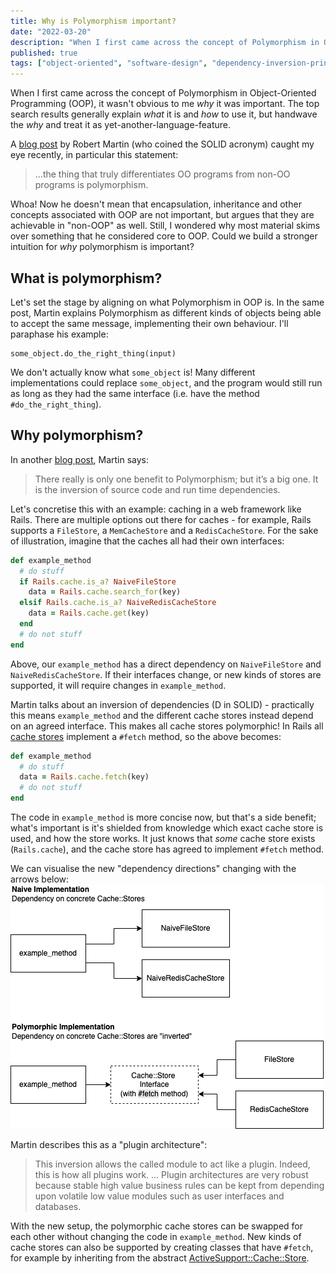```yaml
---
title: Why is Polymorphism important?
date: "2022-03-20"
description: "When I first came across the concept of Polymorphism in Object-Oriented Programming, it wasn't obvious why it was important. Could we develop a better intuition for it's importance?"
published: true
tags: ["object-oriented", "software-design", "dependency-inversion-principle"]
---
```


When I first came across the concept of Polymorphism in Object-Oriented Programming (OOP), it wasn't obvious to me _why_ it was important. The top search results generally explain _what_ it is and _how_ to use it, but handwave the _why_ and treat it as yet-another-language-feature. 

A [blog post](https://blog.cleancoder.com/uncle-bob/2018/04/13/FPvsOO.html) by Robert Martin (who coined the SOLID acronym) caught my eye recently, in particular this statement:

> ...the thing that truly differentiates OO programs from non-OO programs is polymorphism.

Whoa! Now he doesn't mean that encapsulation, inheritance and other concepts associated with OOP are not important, but argues that they are achievable in "non-OOP" as well. Still, I wondered why most material skims over something that he considered core to OOP. Could we build a stronger intuition for _why_ polymorphism is important?

## What is polymorphism?
Let's set the stage by aligning on what Polymorphism in OOP is. In the same post, Martin explains Polymorphism as different kinds of objects being able to accept the same message, implementing their own behaviour. I'll paraphase his example:
```
some_object.do_the_right_thing(input)
```
We don't actually know what `some_object` is! Many different implementations could replace `some_object`, and the program would still run as long as they had the same interface (i.e. have the method `#do_the_right_thing`).

## Why polymorphism?
In another [blog post](https://blog.cleancoder.com/uncle-bob/2014/11/24/FPvsOO.html), Martin says:

> There really is only one benefit to Polymorphism; but it’s a big one. It is the inversion of source code and run time dependencies.

Let's concretise this with an example: caching in a web framework like Rails. There are multiple options out there for caches - for example, Rails supports a `FileStore`, a `MemCacheStore` and a `RedisCacheStore`. For the sake of illustration, imagine that the caches all had their own interfaces:
```ruby
def example_method
  # do stuff
  if Rails.cache.is_a? NaiveFileStore
    data = Rails.cache.search_for(key)
  elsif Rails.cache.is_a? NaiveRedisCacheStore
    data = Rails.cache.get(key)
  end
  # do not stuff
end
```

Above, our `example_method` has a direct dependency on `NaiveFileStore` and `NaiveRedisCacheStore`. If their interfaces change, or new kinds of stores are supported, it will require changes in `example_method`.

Martin talks about an inversion of dependencies (D in SOLID) - practically this means  `example_method` and the different cache stores instead depend on an agreed interface. This makes all cache stores polymorphic! In Rails all [cache stores](https://guides.rubyonrails.org/caching_with_rails.html#activesupport-cache-store) implement a `#fetch` method, so the above becomes:

```ruby
def example_method
  # do stuff
  data = Rails.cache.fetch(key)
  # do not stuff
end
```

The code in `example_method` is more concise now, but that's a side benefit; what's important is it's shielded from knowledge which exact cache store is used, and how the store works. It just knows that _some_ cache store exists (`Rails.cache`), and the cache store has agreed to implement `#fetch` method.

We can visualise the new "dependency directions" changing with the arrows below:
![polymorphic.png](./polymorphic.png)

Martin describes this as a "plugin architecture":

> This inversion allows the called module to act like a plugin. Indeed, this is how all plugins work.
> ...
> Plugin architectures are very robust because stable high value business rules can be kept from depending upon volatile low value modules such as user interfaces and databases.

With the new setup, the polymorphic cache stores can be swapped for each other without changing the code in `example_method`. New kinds of cache stores can also be supported by creating classes that have `#fetch`, for example by inheriting from the abstract [ActiveSupport::Cache::Store](https://guides.rubyonrails.org/caching_with_rails.html#activesupport-cache-store).



